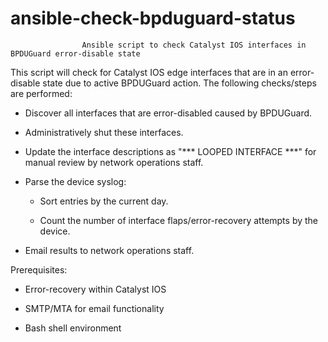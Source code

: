 # ansible-check-bpduguard-status
                    Ansible script to check Catalyst IOS interfaces in BPDUGuard error-disable state

This script will check for Catalyst IOS edge interfaces that are in an error-disable state due to active BPDUGuard action. The following checks/steps are performed:

-   Discover all interfaces that are error-disabled caused by BPDUGuard.

-   Administratively shut these interfaces.

-   Update the interface descriptions as "*** LOOPED INTERFACE ***" for manual review by network operations staff.

-   Parse the device syslog:

    -   Sort entries by the current day.
    
    -   Count the number of interface flaps/error-recovery attempts by the device.
    
-   Email results to network operations staff.

Prerequisites:

-   Error-recovery within Catalyst IOS

-   SMTP/MTA for email functionality

-   Bash shell environment
